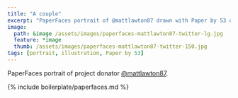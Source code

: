 ```yaml
---
title: "A couple"
excerpt: "PaperFaces portrait of @mattlawton87 drawn with Paper by 53 on an iPad."
image: 
  path: &image /assets/images/paperfaces-mattlawton87-twitter-lg.jpg 
  feature: *image
  thumb: /assets/images/paperfaces-mattlawton87-twitter-150.jpg
tags: [portrait, illustration, Paper by 53]
---
```


PaperFaces portrait of project donator [@mattlawton87](http://twitter.com/mattlawton87).

{% include boilerplate/paperfaces.md %}